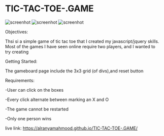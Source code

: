 # TIC-TAC-TOE-.GAME


![screenhot](https://www.wikihow.com/images/thumb/5/59/Win-at-Tic-Tac-Toe-Step-1-Version-3.jpg/v4-728px-Win-at-Tic-Tac-Toe-Step-1-Version-3.jpg)
![screenhot](https://www.wikihow.com/images/thumb/2/2d/Win-at-Tic-Tac-Toe-Step-2-Version-3.jpg/v4-728px-Win-at-Tic-Tac-Toe-Step-2-Version-3.jpg)
![screenhot](https://www.wikihow.com/images/thumb/8/8e/Win-at-Tic-Tac-Toe-Step-2Bullet2.jpg/v4-728px-Win-at-Tic-Tac-Toe-Step-2Bullet2.jpg)


Objectives:

Thsi si a simple game of tic tac toe that I created my javascript/jquery skills. Most of the games I have seen online require two players, and I wanted to try creating 


Getting Started:

The gameboard page include the 3x3 grid (of divs),and reset button


Requirements:

-User can click on the boxes

-Every click alternate between marking an X and O

-The game cannot be restarted

-Only one person wins

live link: https://alranyamahmood.github.io/TIC-TAC-TOE-.GAME/
